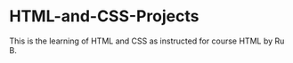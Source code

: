 # HTML-and-CSS-Projects
This is the learning of HTML and CSS as instructed for course HTML by Ru B.
